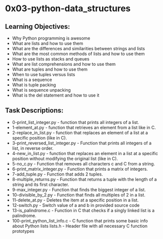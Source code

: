 # 0x03-python-data_structures

## Learning Objectives:

- Why Python programming is awesome
- What are lists and how to use them
- What are the differences and similarities between strings and lists
- What are the most common methods of lists and how to use them
- How to use lists as stacks and queues
- What are list comprehensions and how to use them
- What are tuples and how to use them
- When to use tuples versus lists
- What is a sequence
- What is tuple packing
- What is sequence unpacking
- What is the del statement and how to use it

## Task Descriptions:

- 0-print_list_integer.py - function that prints all integers of a list.
- 1-element_at.py - function that retrieves an element from a list like in C.
- 2-replace_in_list.py - function that replaces an element of a list at a specific position (like in C).
- 3-print_reversed_list_integer.py - Function that prints all integers of a list, in reverse order.
- 4-new_in_list.py - function that replaces an element in a list at a specific position without modifying the original list (like in C).
- 5-no_c.py - Function that removes all characters c and C from a string.
- 6-print_matrix_integer.py - Function that prints a matrix of integers.
- 7-add_tuple.py - Function that adds 2 tuples.
- 8-multiple_returns.py - Function that returns a tuple with the length of a string and its first character.
- 9-max_integer.py - Function that finds the biggest integer of a list.
- 10-divisible_by_2.py - Function that finds all multiples of 2 in a list.
- 11-delete_at.py - Deletes the item at a specific position in a list.
- 12-switch.py - Switch value of a and b in provided source code
- 13-is_palindrome.c - Function in C that checks if a singly linked list is a palindrome.
- 100-print_python_list_info.c - C function that prints some basic info about Python lists
lists.h - Header file with all necessary C function prototypes
